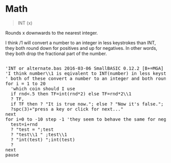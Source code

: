 # Math

> INT (x)

Rounds x downwards to the nearest integer.

I think /1 will convert a number to an integer in less keystrokes than INT, they both round down for positives and up for negatives.
In other words, they both drop the fractional part of the number.
<pre>

'INT or alternate.bas 2016-03-06 SmallBASIC 0.12.2 [B+=MGA]
'I think number\\1 is eqivalent to INT(number) in less keystrokes
' both of these convert a number to an integer and both round down to do it.
for i = 1 to 20
  'which coin should I use
  if rnd<.5 then TF=int(rnd*2) else TF=rnd*2\\1
  ? TF,
  if TF then ? "It is true now."; else ? "Now it's false.";
  ?spc(3)+"press a key or click for next..."
next
for i=0 to -10 step -1 'they seem to behave the same for negatives too
  test=i+rnd
  ? "test = ";test
  ? "test\\1 " ;test\\1
  ? "int(test) ";int(test)
  ?
next
pause

</pre>

